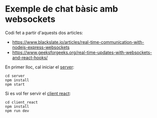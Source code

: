 # Exemple de chat bàsic amb websockets

Codi fet a partir d'aquests dos articles:

* https://www.blackslate.io/articles/real-time-communication-with-nodejs-express-websockets
* https://www.geeksforgeeks.org/real-time-updates-with-websockets-and-react-hooks/

En primer lloc, cal iniciar el [server](./server/):

    cd server
    npm install
    npm start

Si es vol fer servir el [client react](./client_react/):

    cd client_react
    npm install
    npm run dev
